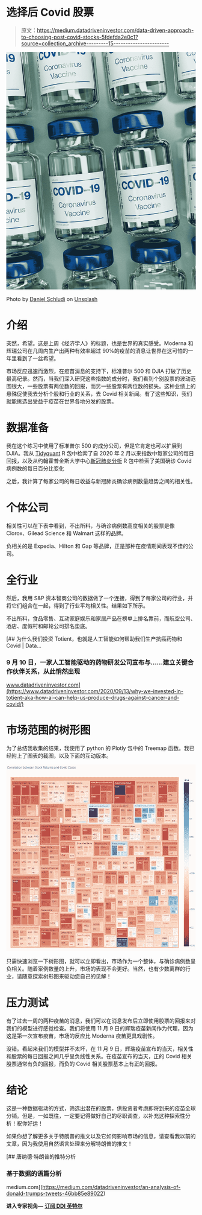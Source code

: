 # 选择后 Covid 股票

> 原文：<https://medium.datadriveninvestor.com/data-driven-approach-to-choosing-post-covid-stocks-5fdefda2e0c1?source=collection_archive---------15----------------------->

![](img/d76f8e5cac720edc2b87f78dd9516bd7.png)

Photo by [Daniel Schludi](https://unsplash.com/@schluditsch?utm_source=medium&utm_medium=referral) on [Unsplash](https://unsplash.com?utm_source=medium&utm_medium=referral)

# 介绍

突然，希望。这是上周《经济学人》的标题，也是世界的真实感受。Moderna 和辉瑞公司在几周内生产出两种有效率超过 90%的疫苗的消息让世界在这可怕的一年里看到了一丝希望。

市场反应迅速而激烈，在疫苗消息的支持下，标准普尔 500 和 DJIA 打破了历史最高纪录。然而，当我们深入研究这些指数的成分时，我们看到个别股票的波动范围很大，一些股票有两位数的回报，而另一些股票有两位数的损失。这种业绩上的悬殊促使我去分析个股和行业的关系，去 Covid 相关新闻。有了这些知识，我们就能挑选出受益于疫苗在世界各地分发的股票。

# 数据准备

我在这个练习中使用了标准普尔 500 的成分公司，但是它肯定也可以扩展到 DJIA。我从 [Tidyquant](https://cran.r-project.org/web/packages/tidyquant/index.html) R 包中检索了自 2020 年 2 月以来指数中每家公司的每日回报，以及从约翰霍普金斯大学中心[新冠肺炎分析](https://cran.r-project.org/web/packages/covid19.analytics/index.html) R 包中检索了美国确诊 Covid 病例数的每日百分比变化

之后，我计算了每家公司的每日收益与新冠肺炎确诊病例数量趋势之间的相关性。

# 个体公司

相关性可以在下表中看到，不出所料，与确诊病例数高度相关的股票是像 Clorox、Gilead Science 和 Walmart 这样的品牌。

负相关的是 Expedia、Hilton 和 Gap 等品牌，正是那种在疫情期间表现不佳的公司。

# 全行业

然后，我用 S&P 资本智商公司的数据做了一个连接，得到了每家公司的行业，并将它们组合在一起，得到了行业平均相关性。结果如下所示。

不出所料，食品零售、互动家庭娱乐和家居产品在榜单上排名靠前，而航空公司、酒店、度假村和邮轮公司排名垫底。

[](https://www.datadriveninvestor.com/2020/09/13/why-we-invested-in-totient-aka-how-ai-can-help-us-produce-drugs-against-cancer-and-covid/) [## 为什么我们投资 Totient，也就是人工智能如何帮助我们生产抗癌药物和 Covid | Data…

### 9 月 10 日，一家人工智能驱动的药物研发公司宣布与……建立关键合作伙伴关系，从此悄然出现

www.datadriveninvestor.com](https://www.datadriveninvestor.com/2020/09/13/why-we-invested-in-totient-aka-how-ai-can-help-us-produce-drugs-against-cancer-and-covid/) 

# 市场范围的树形图

为了总结我收集的结果，我使用了 python 的 Plotly 包中的 Treemap 函数。我已经附上了图表的截图，以及下面的互动版本。

![](img/e33d1b60f00cd5e6f4468551710ac559.png)

只需快速浏览一下树形图，就可以立即看出，市场作为一个整体，与确诊病例数呈负相关。随着案例数量的上升，市场的表现不会更好。当然，也有少数离群的行业，请随意探索树形图来驱动您自己的见解！

# 压力测试

有了过去一周的两种疫苗的消息，我们可以在消息发布后立即使用股票的回报来对我们的模型进行感觉检查。我们将使用 11 月 9 日的辉瑞疫苗新闻作为代理，因为这是第一次宣布疫苗，市场的反应比 Moderna 疫苗更具戏剧性。

没错。看起来我们的模型并不太坏，在 11 月 9 日，辉瑞疫苗宣布的当天，相关性和股票的每日回报之间几乎呈负线性关系。在疫苗宣布的当天，正的 Covid 相关股票通常有负的回报，而负的 Covid 相关股票基本上有正的回报。

# 结论

这是一种数据驱动的方式，筛选出潜在的股票，供投资者考虑即将到来的疫苗全球分销。但是，一如既往，一定要记得做好自己的尽职调查，以补充这种探索性分析！祝你好运！

如果你想了解更多关于特朗普的推文以及它如何影响市场的信息，请查看我以前的文章，因为我使用自然语言处理来分解特朗普的推文！

[](https://medium.com/datadriveninvestor/an-analysis-of-donald-trumps-tweets-46bb85e89022) [## 唐纳德·特朗普的推特分析

### 基于数据的语篇分析

medium.com](https://medium.com/datadriveninvestor/an-analysis-of-donald-trumps-tweets-46bb85e89022) 

**进入专家视角—** [**订阅 DDI 英特尔**](https://datadriveninvestor.com/ddi-intel)